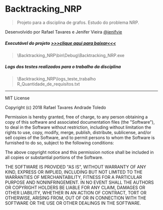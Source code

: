 # Backtracking_NRP
> Projeto para a disciplina de grafos. Estudo do problema NRP.

Desenvolvido por Rafael Tavares e Jenifer Vieira [@jenifvie](https://github.com/jenifvie)

##### Executável do projeto [>>>clique aqui para baixar<<<](https://github.com/RafasTavares/Backtracking_NRP/raw/master/Backtracking_NRP/bin/Debug/Backtracking_NRP.exe)
> \Backtracking_NRP\bin\Debug\Backtracking_NRP.exe

##### Logs dos testes realizados para o trabalho da disciplina 
> \Backtracking_NRP\logs_teste_trabalho R_Quantidade_de_requisítos.txt

----

MIT License

Copyright (c) 2018 Rafael Tavares Andrade Toledo

Permission is hereby granted, free of charge, to any person obtaining a copy
of this software and associated documentation files (the "Software"), to deal
in the Software without restriction, including without limitation the rights
to use, copy, modify, merge, publish, distribute, sublicense, and/or sell
copies of the Software, and to permit persons to whom the Software is
furnished to do so, subject to the following conditions:

The above copyright notice and this permission notice shall be included in all
copies or substantial portions of the Software.

THE SOFTWARE IS PROVIDED "AS IS", WITHOUT WARRANTY OF ANY KIND, EXPRESS OR
IMPLIED, INCLUDING BUT NOT LIMITED TO THE WARRANTIES OF MERCHANTABILITY,
FITNESS FOR A PARTICULAR PURPOSE AND NONINFRINGEMENT. IN NO EVENT SHALL THE
AUTHORS OR COPYRIGHT HOLDERS BE LIABLE FOR ANY CLAIM, DAMAGES OR OTHER
LIABILITY, WHETHER IN AN ACTION OF CONTRACT, TORT OR OTHERWISE, ARISING FROM,
OUT OF OR IN CONNECTION WITH THE SOFTWARE OR THE USE OR OTHER DEALINGS IN THE
SOFTWARE.
